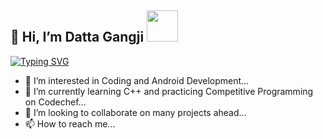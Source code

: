 <h2>👋 Hi, I’m Datta Gangji <img src="https://media.giphy.com/media/12oufCB0MyZ1Go/giphy.gif" width="50"></h2>

[![Typing SVG](https://readme-typing-svg.demolab.com?font=Fira+Code&pause=1000&center=true&width=435&lines=Competitive+Programmer%F0%9F%91%A9%F0%9F%8F%BB%E2%80%8D%F0%9F%92%BB;Backend+Enthusiast%F0%9F%A7%90)](https://git.io/typing-svg)

- 👀 I’m interested in Coding and Android Development...
- 🌱 I’m currently learning C++ and practicing Competitive Programming on Codechef...
- 💞️ I’m looking to collaborate on many projects ahead...
- 📫 How to reach me...

<!---
the-att-21/the-att-21 is a ✨ special ✨ repository because its `README.md` (this file) appears on your GitHub profile.
You can click the Preview link to take a look at your changes.
--->
